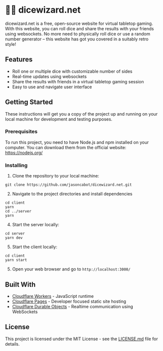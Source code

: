 # 🎲🧙 dicewizard.net

dicewizard.net is a free, open-source website for virtual tabletop gaming. With this website, you can roll dice and share the results with your friends using websockets. No more need to physically roll dice or use a random number generator – this website has got you covered in a suitably retro style!

## Features
- Roll one or multiple dice with customizable number of sides
- Real-time updates using websockets
- Share the results with friends in a virtual tabletop gaming session
- Easy to use and navigate user interface

## Getting Started

These instructions will get you a copy of the project up and running on your local machine for development and testing purposes.

### Prerequisites

To run this project, you need to have Node.js and npm installed on your computer. You can download them from the official website: https://nodejs.org/

### Installing

1. Clone the repository to your local machine:

```
git clone https://github.com/jasoncabot/dicewizard.net.git
```

2. Navigate to the project directories and install dependencies

```
cd client
yarn
cd ../server
yarn
```

4. Start the server locally:

```
cd server
yarn dev
```

5. Start the client locally:

```
cd client
yarn start
```

5. Open your web browser and go to `http://localhost:3000/`

## Built With

- [Cloudflare Workers](https://workers.cloudflare.com) - JavaScript runtime
- [Cloudflare Pages](https://pages.cloudflare.com) - Developer focused static site hosting
- [Cloudflare Durable Objects](https://www.cloudflare.com/en-gb/products/durable-objects/) - Realtime communication using WebSockets

## License

This project is licensed under the MIT License - see the [LICENSE.md](LICENSE.md) file for details.
